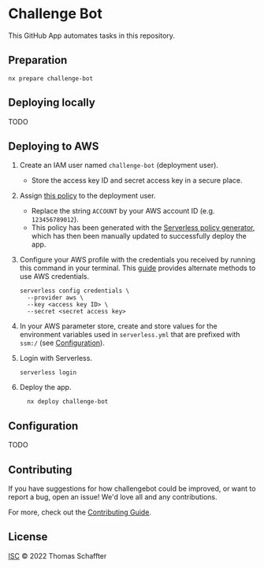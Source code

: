 # Challenge Bot

This GitHub App automates tasks in this repository.

## Preparation

```console
nx prepare challenge-bot
```

## Deploying locally

TODO

## Deploying to AWS

1. Create an IAM user named `challenge-bot` (deployment user).
    - Store the access key ID and secret access key in a secure place.

2. Assign [this policy](docs/challenge-bot-dev-us-east-1-policy.json) to the deployment user.
    - Replace the string `ACCOUNT` by your AWS account ID (e.g. `123456789012`).
    - This policy has been generated with the [Serverless policy generator], which has then been
      manually updated to successfully deploy the app.

3. Configure your AWS profile with the credentials you received by running this command in your
   terminal. This [guide] provides alternate methods to use AWS credentials.

    ```console
    serverless config credentials \
      --provider aws \
      --key <access key ID> \
      --secret <secret access key>
    ```

4. In your AWS parameter store, create and store values for the environment variables used in
   `serverless.yml` that are prefixed with `ssm:/` (see [Configuration](#configuration)).

5. Login with Serverless.

    ```console
    serverless login
    ```

6. Deploy the app.

    ```console
      nx deploy challenge-bot
    ```

## Configuration

TODO

<!-- ## Setup

## Docker

```sh
# 1. Build container
docker build -t challengebot .

# 2. Start container
docker run -e APP_ID=<app-id> -e PRIVATE_KEY=<pem-value> challengebot
```
 -->

## Contributing

If you have suggestions for how challengebot could be improved, or want to report a bug, open an
issue! We'd love all and any contributions.

For more, check out the [Contributing Guide](../../.github/CONTRIBUTING.md).

## License

[ISC](LICENSE.md) © 2022 Thomas Schaffter

<!-- Links -->

[Serverless policy generator]: https://github.com/dancrumb/generator-serverless-policy
[guide]: https://www.serverless.com/framework/docs/providers/aws/guide/credentials/